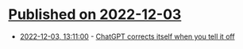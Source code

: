 # [Published on 2022-12-03](index.md)

* [2022-12-03, 13:11:00](https://lobste.rs/s/metddz/chatgpt_corrects_itself_when_you_tell_it) - [ChatGPT corrects itself when you tell it off](https://djharper.dev/post/2022/12/02/chatgpt-corrects-itself-when-you-tell-it-off/)
